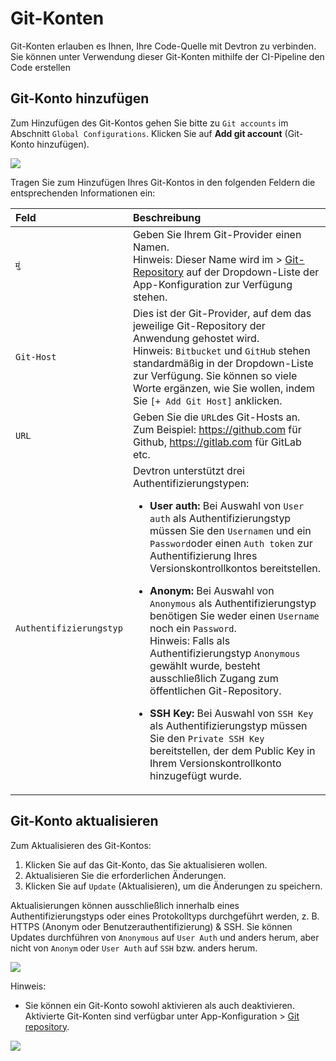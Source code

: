 ﻿# Git-Konten
Git-Konten erlauben es Ihnen, Ihre Code-Quelle mit Devtron zu verbinden. Sie können unter Verwendung dieser Git-Konten mithilfe der CI-Pipeline den Code erstellen
## Git-Konto hinzufügen
Zum Hinzufügen des Git-Kontos gehen Sie bitte zu `Git accounts` im Abschnitt `Global Configurations`. Klicken Sie auf **Add git account** (Git-Konto hinzufügen).

![](https://devtron-public-asset.s3.us-east-2.amazonaws.com/images/global-configurations/git-accounts/git-accounts.jpg)

Tragen Sie zum Hinzufügen Ihres Git-Kontos in den folgenden Feldern die entsprechenden Informationen ein:

|Feld|Beschreibung|
| :- | :- |
|`मुं`|Geben Sie Ihrem Git-Provider einen Namen.<br>Hinweis: Dieser Name wird im > [Git-Repository](../creating-application/git-material.md) auf der Dropdown-Liste der App-Konfiguration zur Verfügung stehen.</br>|
|`Git-Host`|Dies ist der Git-Provider, auf dem das jeweilige Git-Repository der Anwendung gehostet wird.<br>Hinweis: `Bitbucket` und `GitHub` stehen standardmäßig in der Dropdown-Liste zur Verfügung. Sie können so viele Worte ergänzen, wie Sie wollen, indem Sie `[+ Add Git Host]` anklicken.</br>|
|`URL`|Geben Sie die `URL`des Git-Hosts an.<br>Zum Beispiel: <https://github.com> für Github, <https://gitlab.com> für GitLab etc.|
|`Authentifizierungstyp`|Devtron unterstützt drei Authentifizierungstypen:<ul><li>**User auth:** Bei Auswahl von `User auth` als Authentifizierungstyp müssen Sie den `Usernamen` und ein `Password`oder einen `Auth token` zur Authentifizierung Ihres Versionskontrollkontos bereitstellen.</li></ul> <ul><li>**Anonym:** Bei Auswahl von `Anonymous` als Authentifizierungstyp benötigen Sie weder einen `Username` noch ein `Password`.<br>Hinweis: Falls als Authentifizierungstyp `Anonymous` gewählt wurde, besteht ausschließlich Zugang zum öffentlichen Git-Repository.</li></ul><ul><li>**SSH Key:** Bei Auswahl von `SSH Key` als Authentifizierungstyp müssen Sie den `Private SSH Key` bereitstellen, der dem Public Key in Ihrem Versionskontrollkonto hinzugefügt wurde.</li></ul>|

## Git-Konto aktualisieren
Zum Aktualisieren des Git-Kontos:

1. Klicken Sie auf das Git-Konto, das Sie aktualisieren wollen.
1. Aktualisieren Sie die erforderlichen Änderungen.
1. Klicken Sie auf `Update` (Aktualisieren), um die Änderungen zu speichern.

Aktualisierungen können ausschließlich innerhalb eines Authentifizierungstyps oder eines Protokolltyps durchgeführt werden, z. B. HTTPS (Anonym oder Benutzerauthentifizierung) & SSH. Sie können Updates durchführen von `Anonymous` auf `User Auth` und anders herum, aber nicht von `Anonym` oder `User Auth` auf `SSH` bzw. anders herum.

![](https://devtron-public-asset.s3.us-east-2.amazonaws.com/images/global-configurations/git-accounts/update-git-accounts.jpg)

Hinweis:

* Sie können ein Git-Konto sowohl aktivieren als auch deaktivieren. Aktivierte Git-Konten sind verfügbar unter App-Konfiguration > [Git repository](../creating-application/git-material.md).

![](../../user-guide/global-configurations/images/git-account-enable-disable.jpg)
